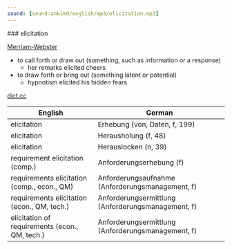 ```yaml
---
sound: [sound:ankimd/english/mp3/elicitation.mp3]
---
```


\### elicitation

[Merriam-Webster](https://www.merriam-webster.com/dictionary/elicitation)

- to call forth or draw out (something, such as information or a response)
    - her remarks elicited cheers
- to draw forth or bring out (something latent or potential)
    - hypnotism elicited his hidden fears

[dict.cc](https://www.dict.cc/elicitation)

| English        | German       |
| -------------- | ------------ |
| elicitation | Erhebung (von, Daten, f, 199) |
| elicitation | Herausholung (f, 48) |
| elicitation | Herauslocken (n, 39) |
| requirement elicitation (comp.) | Anforderungserhebung (f) |
| requirements elicitation <RE> (comp., econ., QM) | Anforderungsaufnahme (Anforderungsmanagement, f) |
| requirements elicitation <RE> (econ., QM, tech.) | Anforderungsermittlung <AE> (Anforderungsmanagement, f) |
| elicitation of requirements (econ., QM, tech.) | Anforderungsermittlung <AE> (Anforderungsmanagement, f) |
